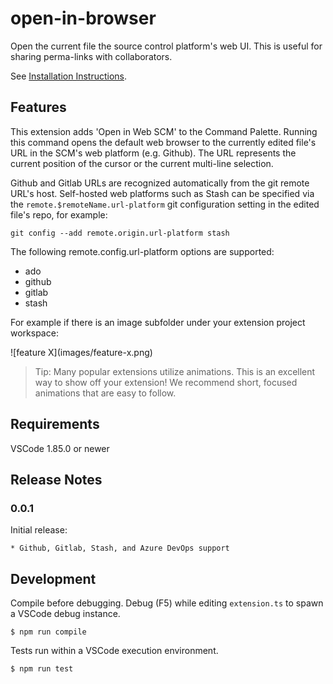 # open-in-browser

Open the current file the source control platform's web UI. This is useful for sharing perma-links with collaborators.

See [Installation Instructions](https://code.visualstudio.com/api/working-with-extensions/publishing-extension#packaging-extensions).

## Features

This extension adds 'Open in Web SCM' to the Command Palette. Running this command opens the default web browser to the currently edited file's URL in the SCM's web platform (e.g. Github). The URL represents the current position of the cursor or the current multi-line selection.

Github and Gitlab URLs are recognized automatically from the git remote URL's host. Self-hosted web platforms such as Stash can be specified via the `remote.$remoteName.url-platform` git configuration setting in the edited file's repo, for example:

```
git config --add remote.origin.url-platform stash
```

The following remote.config.url-platform options are supported:

* ado
* github
* gitlab
* stash

For example if there is an image subfolder under your extension project workspace:

\!\[feature X\]\(images/feature-x.png\)

> Tip: Many popular extensions utilize animations. This is an excellent way to show off your extension! We recommend short, focused animations that are easy to follow.


## Requirements

VSCode 1.85.0 or newer

## Release Notes

### 0.0.1

Initial release:

    * Github, Gitlab, Stash, and Azure DevOps support


## Development

Compile before debugging. Debug (F5) while editing `extension.ts` to spawn a VSCode debug instance.
```
$ npm run compile
```

Tests run within a VSCode execution environment.
```
$ npm run test
```
